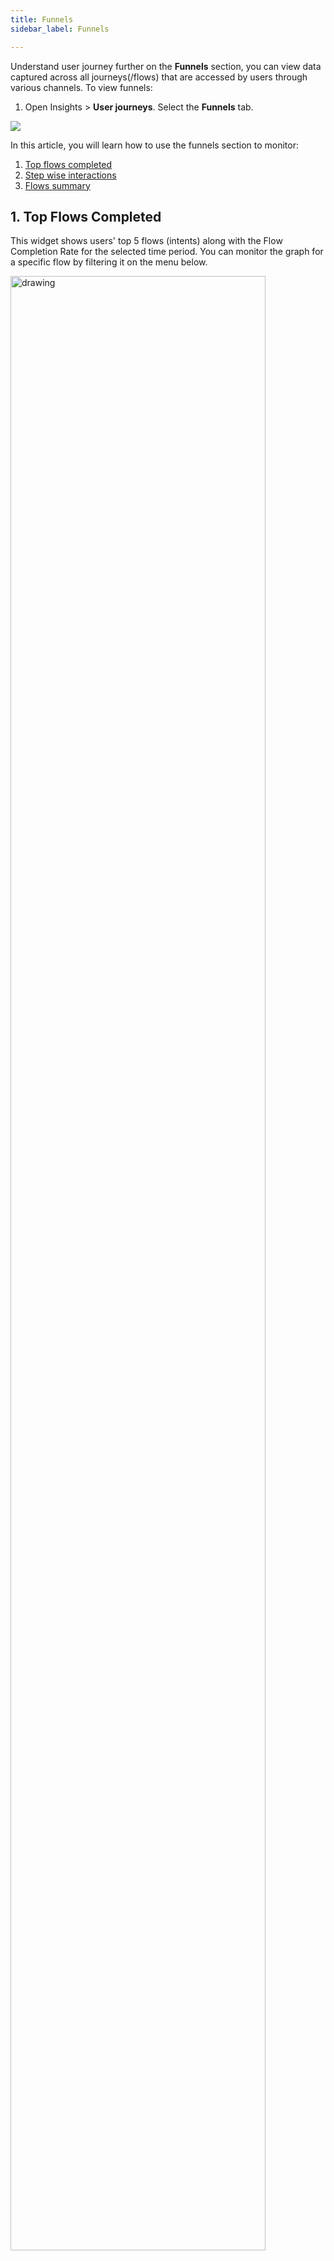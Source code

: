 ```yaml
---
title: Funnels
sidebar_label: Funnels

---
```


Understand user journey further on the **Funnels** section, you can view data captured across all journeys(/flows) that are accessed by users through various channels.  To view funnels:
1. Open Insights > **User journeys**.  Select the **Funnels** tab. 

![](https://i.imgur.com/7KPdhCX.png)

In this article, you will learn how to use the funnels section to monitor: 
1. [Top flows completed](#topflows)
2. [Step wise interactions](#interaction)
3. [Flows summary](#summary)


## <a name="topflows"></a> 1. Top Flows Completed

This widget shows users' top 5 flows (intents) along with the Flow Completion Rate for the selected time period.
You can monitor the graph for a specific flow by filtering it on the menu below. 

<img src="https://i.imgur.com/tvaRZVF.png" alt="drawing" width="90%"/>




## <a name="interaction"></a> 2. Step wise interactions

This widget is a stepwise funnel of selected flow. The number of people who moved from step 1 to step 2 to … step n and the number of people who dropped off in between these steps can be seen here.

#**done** - user completed the journey
#**switched** - user switched to some other journey

![](https://i.imgur.com/lz4sOGe.png)

:::note
- This is mainly used to learn about the number of users dropping off at different levels of the journey, you can select the journey you want to view from the drop-down below. 

<img src="https://i.imgur.com/bgpzi3v.png" alt="drawing" width="50%"/>
:::

## <a name="summary"></a> 3. Flows summary


This table gives flow completion rates for all the flows, the number of times these flows were triggered, and the number of times they were completed. The last column shows how much a particular flow constitutes to the overall traffic.

* **Flow name**: This is listed out for all flows, you can search for the required flow. 

<img src="https://i.imgur.com/yYL2lVh.png" alt="drawing" width="80%"/>


* **Flow started**:  Number of times a journey was started.
* **Flow completed**: Number of times a journey was completed.
* **Flow completion rate (%)**: Flow completion rate/FCR of each journey.
* **Flow hits / total hits**: Ratio of the Journey Hits to overall traffic (where the flow hits value is the number of times a journey was started).

> Sort these values by clicking the column name. 


### 3.1 Flow completion rate (FCR)

The flow completion for the selected range of dates will be displayed here. This is the average flow completion rate obtained for all the flows. If the percentage of flow completion is low, you can click on the right **Know why** link to analyze your data. 

![](https://i.imgur.com/VNyptnx.png)


Reasons for Low FCR are listed in this tab. Analyze this further by clicking the required links. 

<img src="https://i.imgur.com/K9ZudnP.png" alt="drawing" width="60%"/>


---




:::info

**Filter for a period**
- All the metrics can be filtered and viewed for a period of time by selecting the time from the drop-down (for example, last 7 days, last 90 days). 
- If you want to see the metrics for a custom range (for example 21st Sept to 23rd Sept), click **Custom** and select the range. 

![](https://i.imgur.com/7Q5UeZq.png)

**Export data**

- To download any of these metrics, click **Export data**. 
- Select the required metrics (to download all, click the link below) and click **Export**.

![](https://i.imgur.com/OiprmRn.png)


**Filter channels**

- These metrics are measured for all the channels. If you want to obtain results for any of the specific channels (that are activated for your bot), select the required channel from the channel dropdown. 

![](https://i.imgur.com/y7m028W.png)
:::